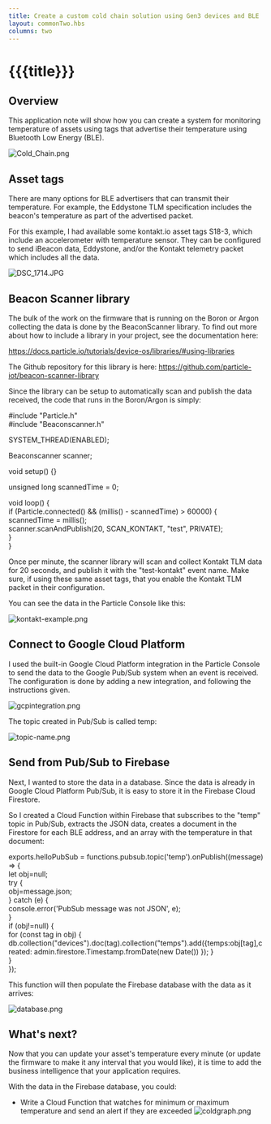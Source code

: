 ```yaml
---
title: Create a custom cold chain solution using Gen3 devices and BLE
layout: commonTwo.hbs
columns: two
---
```


# {{{title}}}
## Overview

This application note will show how you can create a system for monitoring temperature of assets using tags that advertise their temperature using Bluetooth Low Energy (BLE).

![Cold_Chain.png](/assets/images/support/Cold_Chain.png)

## Asset tags

There are many options for BLE advertisers that can transmit their temperature. For example, the Eddystone TLM specification includes the beacon's temperature as part of the advertised packet.

For this example, I had available some kontakt.io asset tags S18-3, which include an accelerometer with temperature sensor. They can be configured to send iBeacon data, Eddystone, and/or the Kontakt telemetry packet which includes all the data.

![DSC_1714.JPG](/assets/images/support/DSC_1714.JPG)

## Beacon Scanner library

The bulk of the work on the firmware that is running on the Boron or Argon collecting the data is done by the BeaconScanner library. To find out more about how to include a library in your project, see the documentation here:

<https://docs.particle.io/tutorials/device-os/libraries/#using-libraries>

The Github repository for this library is here: <https://github.com/particle-iot/beacon-scanner-library>

Since the library can be setup to automatically scan and publish the data received, the code that runs in the Boron/Argon is simply: 

#include "Particle.h"  
#include "Beaconscanner.h"  
  
SYSTEM_THREAD(ENABLED);  
  
Beaconscanner scanner;  
  
void setup() {}  
  
unsigned long scannedTime = 0;  
  
void loop() {  
    if (Particle.connected() && (millis() - scannedTime) > 60000) {  
        scannedTime = millis();  
        scanner.scanAndPublish(20, SCAN_KONTAKT, "test", PRIVATE);  
    }  
}

Once per minute, the scanner library will scan and collect Kontakt TLM data for 20 seconds, and publish it with the "test-kontakt" event name. Make sure, if using these same asset tags, that you enable the Kontakt TLM packet in their configuration.

You can see the data in the Particle Console like this:

![kontakt-example.png](/assets/images/support/kontakt-example.png)

## Connect to Google Cloud Platform

I used the built-in Google Cloud Platform integration in the Particle Console to send the data to the Google Pub/Sub system when an event is received. The configuration is done by adding a new integration, and following the instructions given.

![gcpintegration.png](/assets/images/support/gcpintegration.png)

The topic created in Pub/Sub is called temp:

![topic-name.png](/assets/images/support/topic-name.png)

## Send from Pub/Sub to Firebase

Next, I wanted to store the data in a database. Since the data is already in Google Cloud Platform Pub/Sub, it is easy to store it in the Firebase Cloud Firestore. 

So I created a Cloud Function within Firebase that subscribes to the "temp" topic in Pub/Sub, extracts the JSON data, creates a document in the Firestore for each BLE address, and an array with the temperature in that document:

exports.helloPubSub = functions.pubsub.topic('temp').onPublish((message) => {  
  let obj=null;  
  try {  
    obj=message.json;  
  } catch (e) {  
    console.error('PubSub message was not JSON', e);  
  }  
  if (obj!=null) {  
    for (const tag in obj) {  
      db.collection("devices").doc(tag).collection("temps").add({temps:obj[tag],created: admin.firestore.Timestamp.fromDate(new Date()) });   }  
  }  
});

This function will then populate the Firebase database with the data as it arrives:

![database.png](/assets/images/support/database.png)

## What's next?

Now that you can update your asset's temperature every minute (or update the firmware to make it any interval that you would like), it is time to add the business intelligence that your application requires.

With the data in the Firebase database, you could:

* Write a Cloud Function that watches for minimum or maximum temperature and send an alert if they are exceeded
![coldgraph.png](/assets/images/support/coldgraph.png)
